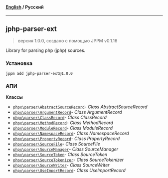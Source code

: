 #### [English](README.md) / **Русский**

---

## jphp-parser-ext
> версия 1.0.0, создано с помощью JPPM v0.1.16

Library for parsing php (jphp) sources.

### Установка
```
jppm add jphp-parser-ext@1.0.0
```

### АПИ
**Классы**
- [`phpx\parser\AbstractSourceRecord`](https://github.com/jphp-compiler/jphp/blob/master/exts/jphp-parser-ext/api-docs/classes/phpx/parser/AbstractSourceRecord.ru.md)- _Class AbstractSourceRecord_
- [`phpx\parser\ArgumentRecord`](https://github.com/jphp-compiler/jphp/blob/master/exts/jphp-parser-ext/api-docs/classes/phpx/parser/ArgumentRecord.ru.md)- _Class ArgumentRecord_
- [`phpx\parser\ClassRecord`](https://github.com/jphp-compiler/jphp/blob/master/exts/jphp-parser-ext/api-docs/classes/phpx/parser/ClassRecord.ru.md)- _Class ClassRecord_
- [`phpx\parser\MethodRecord`](https://github.com/jphp-compiler/jphp/blob/master/exts/jphp-parser-ext/api-docs/classes/phpx/parser/MethodRecord.ru.md)- _Class MethodRecord_
- [`phpx\parser\ModuleRecord`](https://github.com/jphp-compiler/jphp/blob/master/exts/jphp-parser-ext/api-docs/classes/phpx/parser/ModuleRecord.ru.md)- _Class ModuleRecord_
- [`phpx\parser\NamespaceRecord`](https://github.com/jphp-compiler/jphp/blob/master/exts/jphp-parser-ext/api-docs/classes/phpx/parser/NamespaceRecord.ru.md)- _Class NamespaceRecord_
- [`phpx\parser\PropertyRecord`](https://github.com/jphp-compiler/jphp/blob/master/exts/jphp-parser-ext/api-docs/classes/phpx/parser/PropertyRecord.ru.md)- _Class PropertyRecord_
- [`phpx\parser\SourceFile`](https://github.com/jphp-compiler/jphp/blob/master/exts/jphp-parser-ext/api-docs/classes/phpx/parser/SourceFile.ru.md)- _Class SourceFile_
- [`phpx\parser\SourceManager`](https://github.com/jphp-compiler/jphp/blob/master/exts/jphp-parser-ext/api-docs/classes/phpx/parser/SourceManager.ru.md)- _Class SourceManager_
- [`phpx\parser\SourceToken`](https://github.com/jphp-compiler/jphp/blob/master/exts/jphp-parser-ext/api-docs/classes/phpx/parser/SourceToken.ru.md)- _Class SourceToken_
- [`phpx\parser\SourceTokenizer`](https://github.com/jphp-compiler/jphp/blob/master/exts/jphp-parser-ext/api-docs/classes/phpx/parser/SourceTokenizer.ru.md)- _Class SourceTokenizer_
- [`phpx\parser\SourceWriter`](https://github.com/jphp-compiler/jphp/blob/master/exts/jphp-parser-ext/api-docs/classes/phpx/parser/SourceWriter.ru.md)- _Class SourceWriter_
- [`phpx\parser\UseImportRecord`](https://github.com/jphp-compiler/jphp/blob/master/exts/jphp-parser-ext/api-docs/classes/phpx/parser/UseImportRecord.ru.md)- _Class UseImportRecord_
